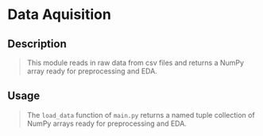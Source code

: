 # Data Aquisition

## Description

>This module reads in raw data from csv files and returns a NumPy array ready for preprocessing and EDA.


## Usage

>The `load_data` function of `main.py` returns a named tuple collection of NumPy arrays ready for preprocessing and EDA.

```python

```
